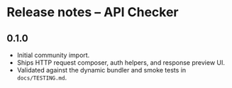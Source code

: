 # Release notes – API Checker

## 0.1.0
- Initial community import.
- Ships HTTP request composer, auth helpers, and response preview UI.
- Validated against the dynamic bundler and smoke tests in `docs/TESTING.md`.
